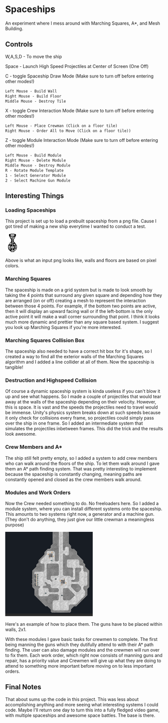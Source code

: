 # Spaceships
 An experiment where I mess around with Marching Squares, A*, and Mesh Building.

## Controls

 W,A,S,D - To move the ship

 Space - Launch High Speed Projectiles at Center of Screen (One Off)

 C - toggle Spaceship Draw Mode (Make sure to turn off before entering other modes!)

    Left Mouse - Build Wall
    Right Mouse - Build Floor
    Middle Mouse - Destroy Tile

 X - toggle Crew Interaction Mode (Make sure to turn off before entering other modes!)

    Left Mouse - Place Crewman (Click on a floor tile)
    Right Mouse - Order All to Move (Click on a floor tile))


 Z - toggle Module Interaction Mode (Make sure to turn off before entering other modes!)

    Left Mouse - Build Module
    Right Mouse - Delete Module
    Middle Mouse - Destroy Module
    R - Rotate Module Template
    1 - Select Generator Module
    2 - Select Machine Gun Module

## Interesting Things

### Loading Spaceships

This project is set up to load a prebuilt spaceship from a png file. Cause I got tired of making a new ship everytime I wanted to conduct a test.

![Screenshot](Assets/ShipHulls/TestSpaceHullInterior.png "Standard Hull")

Above is what an input png looks like, walls and floors are based on pixel colors.

### Marching Squares

The spaceship is made on a grid system but is made to look smooth by taking the 4 points that surround any given square and depending how they are arranged (on or off) creating a mesh to represent the interaction between those 4 points. For example, if the bottom two points are active, then it will display an upward facing wall or if the left-bottom is the only active point it will make a wall corner surrounding that point. I think it looks much more dynamic and prettier than any square based system. I suggest you look up Marching Squares if you're more interested.

### Marching Squares Collision Box

The spaceship also needed to have a correct hit box for it's shape, so I created a way to find all the exterior walls of the Marching Squares algorithm and I added a line collider at all of them. Now the spaceship is tangible!

### Destruction and Highspeed Collision

Of course a dynamic spaceship system is kinda useless if you can't blow it up and see what happens. So I made a couple of projectiles that would tear away at the walls of the spaceship depending on their velocity. However, this is space. It is vast and the speeds the projectiles need to travel would be immense. Unity's physics system breaks down at such speeds because it only check for collisions every frame, so projectiles could simply pass over the ship in one frame. So I added an intermediate system that simulates the projectiles inbetween frames. This did the trick and the results look awesome.

### Crew Members and A*

The ship still felt pretty empty, so I added a system to add crew members who can walk around the floors of the ship. To let them walk around I gave them an A* path finding system. That was pretty interesting to implement because the spaceship is constantly changing, meaning paths are constantly opened and closed as the crew members walk around.

### Modules and Work Orders

Now the Crew needed something to do. No freeloaders here. So I added a module system, where you can install different systems onto the spaceship. This amounts to two systems right now, a generator and a machine gun. (They don't do anything, they just give our little crewman a meaningless purpose)

![Screenshot](ModulePlacements.PNG "Standard Hull")

Here's an example of how to place them. The guns have to be placed within walls, 2x1.

With these modules I gave basic tasks for crewmen to complete. The first being manning the guns which they dutifully attend to with their A* path finding. The user can also damage modules and the crewmen will run over to fix them. Each work order, which right now consists of manning guns and repair, has a priority value and Crewmen will give up what they are doing to attend to something more important before moving on to less important orders.

## Final Notes

That about sums up the code in this project. This was less about accomplishing anything and more seeing what interesting systems I could code. Maybe I'll return one day to turn this into a fully fledged video game, with multiple spaceships and awesome space battles. The base is there.

